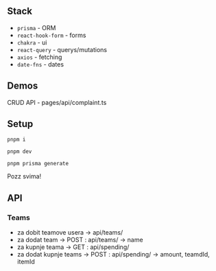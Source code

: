## Stack

- `prisma` - ORM
- `react-hook-form` - forms
- `chakra` - ui
- `react-query` - querys/mutations
- `axios` - fetching
- `date-fns` - dates

## Demos

CRUD API - pages/api/complaint.ts

## Setup

```
pnpm i
```

```
pnpm dev
```

```
pnpm prisma generate
```

Pozz svima!

## API

### Teams

- za dobit teamove usera -> api/teams/
- za dodat team -> POST : api/teams/ -> name
- za kupnje teama -> GET : api/spending/
- za dodat kupnje teams -> POST : api/spending/ -> amount, teamdId, itemId
